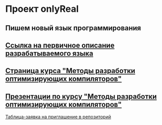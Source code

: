 # Проект onlyReal
Пишем новый язык программирования
--
[Ссылка на первичное описание разрабатываемого языка](https://drive.google.com/file/d/1qE3rKjgdjBNN9UxvYN8zgQVhy-1x9RLk/view?usp=sharing)
--
[Страница курса "Методы разработки оптимизирующих компиляторов"](https://goo.gl/tLTYmW)
--
[Презентации по курсу "Методы разработки оптимизирующих компиляторов"](https://drive.google.com/drive/folders/127Dj3_lesQxzR_1TgBZtKZEX8gE-nLcQ?usp=sharing)
--
[Таблица-заявка на приглашение в репозиторий](https://docs.google.com/spreadsheets/d/1vI3KjlL_-7diOvpxurB1GmnClEGmGQ0Jk1CTQtAj_IE/edit?usp=sharing)
